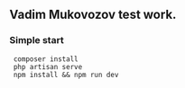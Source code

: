 ## Vadim Mukovozov test work.

### Simple start
```
 composer install
 php artisan serve
 npm install && npm run dev
```
